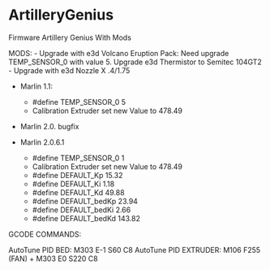 # ArtilleryGenius

Firmware Artillery Genius With Mods

MODS:
    - Upgrade with e3d Volcano Eruption Pack: Need upgrade TEMP_SENSOR_0 with value 5. Upgrade e3d Thermistor to Semitec 104GT2 
    - Upgrade with e3d Nozzle X .4/1.75

- Marlin 1.1:
    - #define TEMP_SENSOR_0 5
    - Calibration Extruder set new Value to 478.49

- Marlin 2.0. bugfix   

- Marlin 2.0.6.1
    - #define TEMP_SENSOR_0 1
    - Calibration Extruder set new Value to 478.49
    - #define DEFAULT_Kp 15.32
    - #define DEFAULT_Ki 1.18
    - #define DEFAULT_Kd 49.88 
    - #define DEFAULT_bedKp 23.94
    - #define DEFAULT_bedKi 2.66
    - #define DEFAULT_bedKd 143.82

GCODE COMMANDS:

AutoTune PID BED: M303 E-1 S60 C8
AutoTune PID EXTRUDER:  M106 F255 (FAN) + M303 E0 S220 C8  